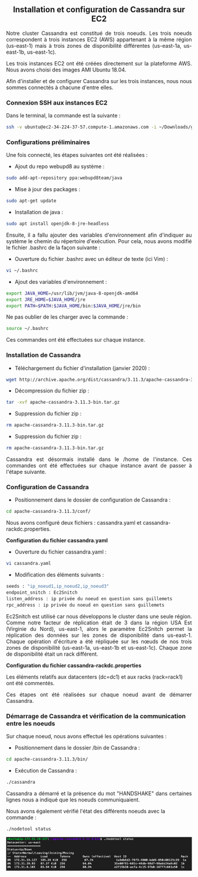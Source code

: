 <div align="center"><h2>Installation et configuration de Cassandra sur EC2</h2></div>

<p align="justify">Notre cluster Cassandra est constitué de trois noeuds. Les trois noeuds correspondent à trois instances EC2 (AWS) appartenant à la même région (us-east-1) mais à trois zones de disponibilité différentes (us-east-1a, us-east-1b, us-east-1c).</p>

<p align='justify'>Les trois instances EC2 ont été créées directement sur la plateforme AWS. Nous avons choisi des images AMI Ubuntu 18.04.</p>

<p align='justify'>Afin d'installer et de configurer Cassandra sur les trois instances, nous nous sommes connectés à chacune d'entre elles.</p>

<h3>Connexion SSH aux instances EC2</h3>

Dans le terminal, la commande est la suivante : 

``` bash
ssh -v ubuntu@ec2-34-224-37-57.compute-1.amazonaws.com -i ~/Downloads/gdeltKeyPair.pem
```

<h3>Configurations préliminaires</h3>

Une fois connecté, les étapes suivantes ont été réalisées :
<ul>
  <li>Ajout du repo webupd8 au système : </li>
  </ul>

```bash 
sudo add-apt-repository ppa:webupd8team/java
```

<ul>
  <li>Mise à jour des packages : </li>
  </ul>

```bash 
sudo apt-get update
```

<ul>
<li>Installation de java : </li>
  </ul>

```bash 
sudo apt install openjdk-8-jre-headless 
```

<p align='justify'>Ensuite, il a fallu ajouter des variables d'environnement afin d'indiquer au système le chemin du répertoire d'exécution. Pour cela, nous avons modifié le fichier .bashrc de la façon suivante :</p>

<ul>
  <li>Ouverture du fichier .bashrc avec un éditeur de texte (ici Vim) : </li>
  </ul>

```bash 
vi ~/.bashrc
```

<ul>
  <li>Ajout des variables d'environnement : </li>
  </ul>

```bash 
export JAVA_HOME=/usr/lib/jvm/java-8-openjdk-amd64
export JRE_HOME=$JAVA_HOME/jre
export PATH=$PATH:$JAVA_HOME/bin:$JAVA_HOME/jre/bin
```

Ne pas oublier de les charger avec la commande :

```bash 
source ~/.bashrc
```

Ces commandes ont été effectuées sur chaque instance. 

<h3>Installation de Cassandra</h3>

<ul>
  <li>Téléchargement du fichier d'installation (janvier 2020) : </li>
  </ul>

```bash 
wget http://archive.apache.org/dist/cassandra/3.11.3/apache-cassandra-3.11.3-bin.tar.gz
```

<ul> 
  <li>Décompression du fichier zip : </li>
  </ul>

```bash 
tar -xvf apache-cassandra-3.11.3-bin.tar.gz
```

<ul>
  <li>Suppression du fichier zip : </li>
  </ul>

```bash 
rm apache-cassandra-3.11.3-bin.tar.gz
```

<ul>
  <li>Suppression du fichier zip : </li>
  </ul>

```bash 
rm apache-cassandra-3.11.3-bin.tar.gz
```

<p align='justify'>Cassandra est désormais installé dans le /home de l'instance. Ces commandes ont été effectuées sur chaque instance avant de passer à l'étape suivante.</p>

<h3>Configuration de Cassandra</h3>

<ul>
  <li>Positionnement dans le dossier de configuration de Cassandra : </li>
  </ul>

```bash 
cd apache-cassandra-3.11.3/conf/
```

Nous avons configuré deux fichiers : cassandra.yaml et cassandra-rackdc.properties. 

<b>Configuration du fichier cassandra.yaml</b>

<ul>
  <li>Ouverture du fichier cassandra.yaml : </li>
  </ul>

```bash 
vi cassandra.yaml
```

<ul>
  <li>Modification des éléments suivants : </li>
  </ul>

```bash 
seeds : "ip_noeud1,ip_noeud2,ip_noeud3"
endpoint_snitch : Ec2Snitch
listen_address : ip privée du noeud en question sans guillemets
rpc_address : ip privée du noeud en question sans guillemets
```

<p align='justify'>Ec2Snitch est utilisé car nous développons le cluster dans une seule région. Comme notre facteur de réplication 
était de 3 dans la région USA Est (Virginie du Nord), us-east-1, alors le paramètre Ec2Snitch permet la réplication des données 
sur les zones de disponibilité dans us-east-1. Chaque opération d'écriture a été répliquée sur les nœuds de nos trois zones de disponibilité (us-east-1a, us-east-1b et us-east-1c). 
Chaque zone de disponibilité était un rack différent.</p>

<b>Configuration du fichier cassandra-rackdc.properties</b>

Les éléments relatifs aux datacenters (dc=dc1) et aux racks (rack=rack1) ont été commentés.

<p align='justify'>Ces étapes ont été réalisées sur chaque noeud avant de démarrer Cassandra.</p>

<h3>Démarrage de Cassandra et vérification de la communication entre les noeuds</h3>

Sur chaque noeud, nous avons effectué les opérations suivantes :

<ul>
  <li>Positionnement dans le dossier /bin de Cassandra : </li>
  </ul>

```bash 
cd apache-cassandra-3.11.3/bin/
```

<ul>
  <li>Exécution de Cassandra : </li>
  </ul>

```bash 
./cassandra
```

<p align='justify'>Cassandra a démarré et la présence du mot "HANDSHAKE" dans certaines lignes nous a indiqué que les noeuds communiquaient. </p>

Nous avons également vérifié l'état des différents noeuds avec la commande :

```bash 
./nodetool status
```

<p align="center">
  <img src="Nodetool status.png" />
</p>

